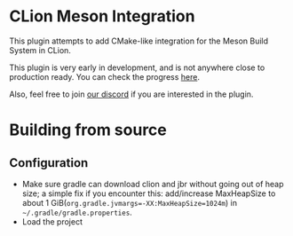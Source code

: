 # CLion Meson Integration
This plugin attempts to add CMake-like integration for the Meson Build
System in CLion.

This plugin is very early in development, and is not anywhere close to
production ready. You can check the progress
[here](https://github.com/NonNullDinu/CLionMesonIntegration/projects/1).

Also, feel free to join [our discord](https://discord.gg/ZFFANpR) if
you are interested in the plugin.

# Building from source
## Configuration
* Make sure gradle can download clion and jbr without going out of heap size; a simple fix if you encounter this: add/increase MaxHeapSize to about 1 GiB(`org.gradle.jvmargs=-XX:MaxHeapSize=1024m`) in `~/.gradle/gradle.properties`.
* Load the project